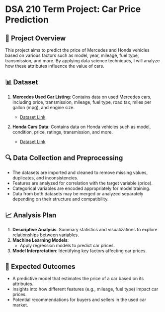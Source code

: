 # DSA 210 Term Project: Car Price Prediction 

## 📌 Project Overview  
This project aims to predict the price of Mercedes and Honda vehicles based on various factors such as model, year, mileage, fuel type, transmission, and more. By applying data science techniques, I will analyze how these attributes influence the value of cars.  

## 📊 Dataset  
1. **Mercedes Used Car Listing**: Contains data on used Mercedes cars, including price, transmission, mileage, fuel type, road tax, miles per gallon (mpg), and engine size.
   - [Dataset Link](https://www.kaggle.com/datasets/mysarahmadbhat/mercedes-used-car-listing)

2. **Honda Cars Data**: Contains data on Honda vehicles such as model, condition, price, ratings, transmission, and more.
   - [Dataset Link](https://www.kaggle.com/datasets/omartorres25/honda-data)

## 🔍 Data Collection and Preprocessing  
- The datasets are imported and cleaned to remove missing values, duplicates, and inconsistencies.
- Features are analyzed for correlation with the target variable (price).
- Categorical variables are encoded appropriately for model training.
- Data from both datasets may be merged or analyzed separately depending on their structure and compatibility.
  
## 📈 Analysis Plan  
1. **Descriptive Analysis**: Summary statistics and visualizations to explore relationships between variables.    
2. **Machine Learning Models**:  
   - Apply regression models to predict car prices.
3. **Model Interpretation**: Identifying key factors affecting car prices.  

## 🎯 Expected Outcomes  
- A predictive model that estimates the price of a car based on its attributes.  
- Insights into how different features (e.g., mileage, fuel type) impact car prices.  
- Potential recommendations for buyers and sellers in the used car market.  

